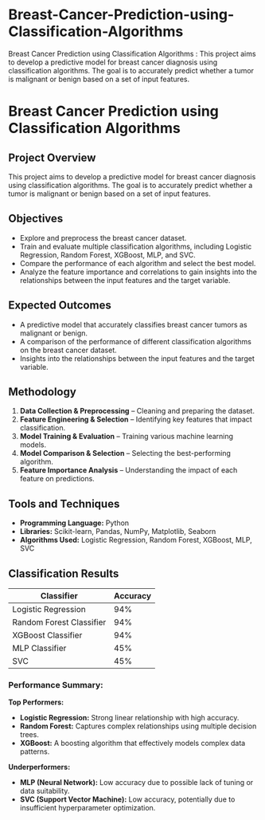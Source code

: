 # Breast-Cancer-Prediction-using-Classification-Algorithms
Breast Cancer Prediction using Classification Algorithms : This project aims to develop a predictive model for breast cancer diagnosis using classification algorithms. The goal is to accurately predict whether a tumor is malignant or benign based on a set of input features.

# Breast Cancer Prediction using Classification Algorithms

## Project Overview
This project aims to develop a predictive model for breast cancer diagnosis using classification algorithms. The goal is to accurately predict whether a tumor is malignant or benign based on a set of input features.

## Objectives
- Explore and preprocess the breast cancer dataset.
- Train and evaluate multiple classification algorithms, including Logistic Regression, Random Forest, XGBoost, MLP, and SVC.
- Compare the performance of each algorithm and select the best model.
- Analyze the feature importance and correlations to gain insights into the relationships between the input features and the target variable.

## Expected Outcomes
- A predictive model that accurately classifies breast cancer tumors as malignant or benign.
- A comparison of the performance of different classification algorithms on the breast cancer dataset.
- Insights into the relationships between the input features and the target variable.

## Methodology
1. **Data Collection & Preprocessing** – Cleaning and preparing the dataset.
2. **Feature Engineering & Selection** – Identifying key features that impact classification.
3. **Model Training & Evaluation** – Training various machine learning models.
4. **Model Comparison & Selection** – Selecting the best-performing algorithm.
5. **Feature Importance Analysis** – Understanding the impact of each feature on predictions.

## Tools and Techniques
- **Programming Language:** Python
- **Libraries:** Scikit-learn, Pandas, NumPy, Matplotlib, Seaborn
- **Algorithms Used:** Logistic Regression, Random Forest, XGBoost, MLP, SVC

## Classification Results
| Classifier               | Accuracy |
|--------------------------|----------|
| Logistic Regression      | 94%      |
| Random Forest Classifier | 94%      |
| XGBoost Classifier       | 94%      |
| MLP Classifier           | 45%      |
| SVC                      | 45%      |

### Performance Summary:
**Top Performers:**
- **Logistic Regression:** Strong linear relationship with high accuracy.
- **Random Forest:** Captures complex relationships using multiple decision trees.
- **XGBoost:** A boosting algorithm that effectively models complex data patterns.

**Underperformers:**
- **MLP (Neural Network):** Low accuracy due to possible lack of tuning or data suitability.
- **SVC (Support Vector Machine):** Low accuracy, potentially due to insufficient hyperparameter optimization.
